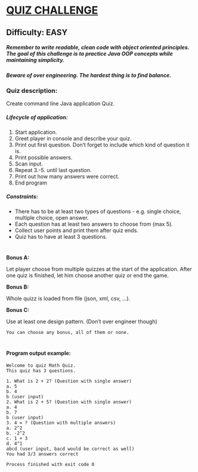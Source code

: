 # [QUIZ CHALLENGE](https://github.com/StreetOfCode/OOP-Challenges/tree/QUIZ)
## Difficulty: EASY
##### Remember to write readable, clean code with object oriented principles. The goal of this challenge is to practice Java OOP concepts while maintaining simplicity. 
##### Beware of over engineering. The hardest thing is to find balance.

### Quiz description:
Create command line Java application Quiz. 

##### Lifecycle of application:
1. Start application.
2. Greet player in console and describe your quiz.
3. Print out first question. Don’t forget to include which kind of question it is. 
4. Print possible answers.
5. Scan input.
6. Repeat 3.-5. until last question.
7. Print out how many answers were correct.
8. End program

##### Constraints:
- There has to be at least two types of questions - e.g. single choice, multiple choice, open answer.
- Each question has at least two answers to choose from (max 5).
- Collect user points and print them after quiz ends. 
- Quiz has to have at least 3 questions.

#
**Bonus A:**

Let player choose from multiple quizzes at the start of the application. After one quiz is finished, let him choose another quiz or end the game.  

**Bonus B:**

Whole quizz is loaded from file (json, xml, csv, …).

**Bonus C:**

Use at least one design pattern. (Don’t over engineer though)


`You can choose any bonus, all of them or none.`
#

#### Program output example:
````
Welcome to quiz Math Quiz.
This quiz has 3 questions.

1. What is 2 + 2? (Question with single answer)
a. 5
b. 4
b (user input)
2. What is 2 + 5? (Question with single answer)
a. 4
b. 7
b (user input)
3. 4 = ? (Question with multiple answers)
a. 2^2
b. -2^2
c. 1 + 3
d. 4^1
abcd (user input, bacd would be correct as well)
You had 3/3 answers correct

Process finished with exit code 0
````